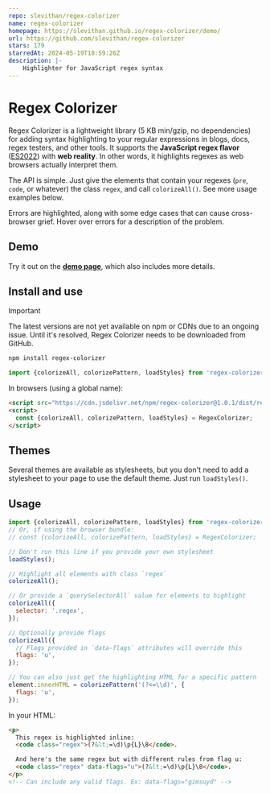 ```yaml
---
repo: slevithan/regex-colorizer
name: regex-colorizer
homepage: https://slevithan.github.io/regex-colorizer/demo/
url: https://github.com/slevithan/regex-colorizer
stars: 179
starredAt: 2024-05-19T18:59:26Z
description: |-
    Highlighter for JavaScript regex syntax
---
```


# Regex Colorizer

Regex Colorizer is a lightweight library (5 KB min/gzip, no dependencies) for adding syntax highlighting to your regular expressions in blogs, docs, regex testers, and other tools. It supports the **JavaScript regex flavor** ([ES2022](https://github.com/slevithan/awesome-regex#javascript-regex-evolution)) with **web reality**. In other words, it highlights regexes as web browsers actually interpret them.

The API is simple. Just give the elements that contain your regexes (`pre`, `code`, or whatever) the class `regex`, and call `colorizeAll()`. See more usage examples below.

Errors are highlighted, along with some edge cases that can cause cross-browser grief. Hover over errors for a description of the problem.

## Demo

Try it out on the [**demo page**](https://slevithan.github.io/regex-colorizer/demo/), which also includes more details.

## Install and use

> [!IMPORTANT]
> The latest versions are not yet available on npm or CDNs due to an ongoing issue. Until it's resolved, Regex Colorizer needs to be downloaded from GitHub.

```sh
npm install regex-colorizer
```

```js
import {colorizeAll, colorizePattern, loadStyles} from 'regex-colorizer';
```

In browsers (using a global name):

```html
<script src="https://cdn.jsdelivr.net/npm/regex-colorizer@1.0.1/dist/regex-colorizer.min.js"></script>
<script>
  const {colorizeAll, colorizePattern, loadStyles} = RegexColorizer;
</script>
```

## Themes

Several themes are available as stylesheets, but you don't need to add a stylesheet to your page to use the default theme. Just run `loadStyles()`.

## Usage

```js
import {colorizeAll, colorizePattern, loadStyles} from 'regex-colorizer';
// Or, if using the browser bundle:
// const {colorizeAll, colorizePattern, loadStyles} = RegexColorizer;

// Don't run this line if you provide your own stylesheet
loadStyles();

// Highlight all elements with class `regex`
colorizeAll();

// Or provide a `querySelectorAll` value for elements to highlight
colorizeAll({
  selector: '.regex',
});

// Optionally provide flags
colorizeAll({
  // Flags provided in `data-flags` attributes will override this
  flags: 'u',
});

// You can also just get the highlighting HTML for a specific pattern
element.innerHTML = colorizePattern('(?<=\\d)', {
  flags: 'u',
});
```

In your HTML:

```html
<p>
  This regex is highlighted inline:
  <code class="regex">(?&lt;=\d)\p{L}\8</code>.

  And here's the same regex but with different rules from flag u:
  <code class="regex" data-flags="u">(?&lt;=\d)\p{L}\8</code>.
</p>
<!-- Can include any valid flags. Ex: data-flags="gimsuyd" -->
```


